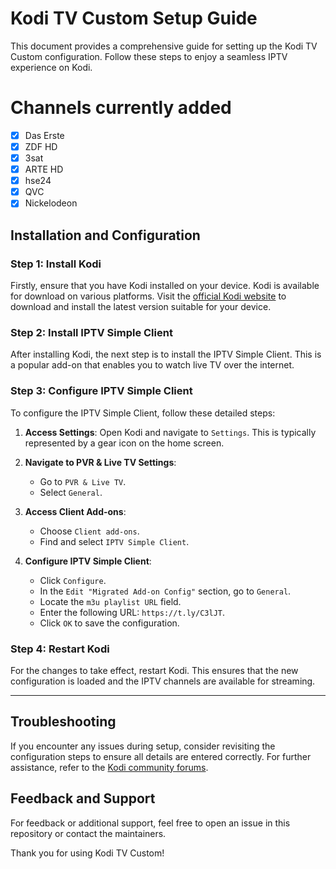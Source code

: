 # Kodi TV Custom Setup Guide

This document provides a comprehensive guide for setting up the Kodi TV Custom configuration. Follow these steps to enjoy a seamless IPTV experience on Kodi.

# Channels currently added
- [x] Das Erste
- [x] ZDF HD
- [x] 3sat
- [x] ARTE HD
- [x] hse24
- [x] QVC
- [x] Nickelodeon

## Installation and Configuration

### Step 1: Install Kodi
Firstly, ensure that you have Kodi installed on your device. Kodi is available for download on various platforms. Visit the [official Kodi website](https://kodi.tv/download) to download and install the latest version suitable for your device.

### Step 2: Install IPTV Simple Client
After installing Kodi, the next step is to install the IPTV Simple Client. This is a popular add-on that enables you to watch live TV over the internet.

### Step 3: Configure IPTV Simple Client
To configure the IPTV Simple Client, follow these detailed steps:

1. **Access Settings**: Open Kodi and navigate to `Settings`. This is typically represented by a gear icon on the home screen.
   
2. **Navigate to PVR & Live TV Settings**:
   - Go to `PVR & Live TV`.
   - Select `General`.

3. **Access Client Add-ons**:
   - Choose `Client add-ons`.
   - Find and select `IPTV Simple Client`.

4. **Configure IPTV Simple Client**:
   - Click `Configure`.
   - In the `Edit "Migrated Add-on Config"` section, go to `General`.
   - Locate the `m3u playlist URL` field.
   - Enter the following URL: `https://t.ly/C3lJT`.
   - Click `OK` to save the configuration.

### Step 4: Restart Kodi
For the changes to take effect, restart Kodi. This ensures that the new configuration is loaded and the IPTV channels are available for streaming.

---

## Troubleshooting
If you encounter any issues during setup, consider revisiting the configuration steps to ensure all details are entered correctly. For further assistance, refer to the [Kodi community forums](https://forum.kodi.tv/).

## Feedback and Support
For feedback or additional support, feel free to open an issue in this repository or contact the maintainers.

Thank you for using Kodi TV Custom!
